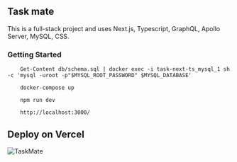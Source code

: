 ## Task mate

This is a full-stack project and uses Next.js, Typescript,
GraphQL, Apollo Server, MySQL, CSS.

### Getting Started

        Get-Content db/schema.sql | docker exec -i task-next-ts_mysql_1 sh -c 'mysql -uroot -p"$MYSQL_ROOT_PASSWORD" $MYSQL_DATABASE'

        docker-compose up

        npm run dev

        http://localhost:3000/

## Deploy on Vercel

![TaskMate](/public/logo.png)
